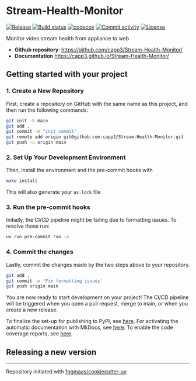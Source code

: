 # Stream-Health-Monitor

[![Release](https://img.shields.io/github/v/release/capp3/Stream-Health-Monitor)](https://img.shields.io/github/v/release/capp3/Stream-Health-Monitor)
[![Build status](https://img.shields.io/github/actions/workflow/status/capp3/Stream-Health-Monitor/main.yml?branch=main)](https://github.com/capp3/Stream-Health-Monitor/actions/workflows/main.yml?query=branch%3Amain)
[![codecov](https://codecov.io/gh/capp3/Stream-Health-Monitor/branch/main/graph/badge.svg)](https://codecov.io/gh/capp3/Stream-Health-Monitor)
[![Commit activity](https://img.shields.io/github/commit-activity/m/capp3/Stream-Health-Monitor)](https://img.shields.io/github/commit-activity/m/capp3/Stream-Health-Monitor)
[![License](https://img.shields.io/github/license/capp3/Stream-Health-Monitor)](https://img.shields.io/github/license/capp3/Stream-Health-Monitor)

Monitor video stream health from appliance to web

- **Github repository**: <https://github.com/capp3/Stream-Health-Monitor/>
- **Documentation** <https://capp3.github.io/Stream-Health-Monitor/>

## Getting started with your project

### 1. Create a New Repository

First, create a repository on GitHub with the same name as this project, and then run the following commands:

```bash
git init -b main
git add .
git commit -m "init commit"
git remote add origin git@github.com:capp3/Stream-Health-Monitor.git
git push -u origin main
```

### 2. Set Up Your Development Environment

Then, install the environment and the pre-commit hooks with

```bash
make install
```

This will also generate your `uv.lock` file

### 3. Run the pre-commit hooks

Initially, the CI/CD pipeline might be failing due to formatting issues. To resolve those run:

```bash
uv run pre-commit run -a
```

### 4. Commit the changes

Lastly, commit the changes made by the two steps above to your repository.

```bash
git add .
git commit -m 'Fix formatting issues'
git push origin main
```

You are now ready to start development on your project!
The CI/CD pipeline will be triggered when you open a pull request, merge to main, or when you create a new release.

To finalize the set-up for publishing to PyPI, see [here](https://fpgmaas.github.io/cookiecutter-uv/features/publishing/#set-up-for-pypi).
For activating the automatic documentation with MkDocs, see [here](https://fpgmaas.github.io/cookiecutter-uv/features/mkdocs/#enabling-the-documentation-on-github).
To enable the code coverage reports, see [here](https://fpgmaas.github.io/cookiecutter-uv/features/codecov/).

## Releasing a new version



---

Repository initiated with [fpgmaas/cookiecutter-uv](https://github.com/fpgmaas/cookiecutter-uv).
